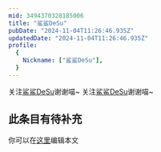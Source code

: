 ```yaml
---
mid: 3494370328185006
title: "鲨鲨DeSu"
pubDate: "2024-11-04T11:26:46.935Z"
updatedDate: "2024-11-04T11:26:46.935Z"
profile:
  {
    Nickname: ["鲨鲨DeSu"],
  }
---
```


关注[鲨鲨DeSu](https://space.bilibili.com/3494370328185006)谢谢喵~ 关注[鲨鲨DeSu](https://space.bilibili.com/3494370328185006)谢谢喵~

## 此条目有待补充
你可以在[这里](https://github.com/Yuhanawa/VTuber.ICU-Content/edit/master/v/鲨鲨DeSu/index.md)编辑本文
